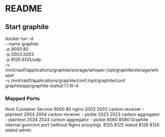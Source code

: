 # README #

## Start graphite
docker run -d \
 --name graphite \
 -p 9000:80 \
 -p 2003:2003 \
 -p 8125:8125/udp \
 -v /mnt/raid1/applications/graphite/storage/whisper:/opt/graphite/storage/whisper \
 -v /mnt/raid1/applications/graphite/conf:/opt/graphite/conf \
 graphiteapp/graphite-statsd:1.1.10-4


### Mapped Ports
Host	Container	Service
9000	80	nginx
2003	2003	carbon receiver - plaintext
2004	2004	carbon receiver - pickle
2023	2023	carbon aggregator - plaintext
2024	2024	carbon aggregator - pickle
8080	8080	Graphite internal gunicorn port (without Nginx proxying).
8125	8125	statsd
8126	8126	statsd admin
